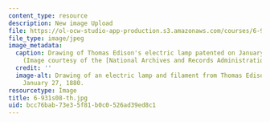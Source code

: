 ```yaml
---
content_type: resource
description: New image Upload
file: https://ol-ocw-studio-app-production.s3.amazonaws.com/courses/6-931-development-of-inventions-and-creative-ideas-spring-2008/bcc76bab73e35f81b0c0526ad39ed8c1_6-931s08-th.jpg
file_type: image/jpeg
image_metadata:
  caption: Drawing of Thomas Edison's electric lamp patented on January 27, 1880.
    (Image courtesy of the [National Archives and Records Administration](http://www.archives.gov/).)
  credit: ''
  image-alt: Drawing of an electric lamp and filament from Thomas Edison's U.S. patent,
    January 27, 1880.
resourcetype: Image
title: 6-931s08-th.jpg
uid: bcc76bab-73e3-5f81-b0c0-526ad39ed8c1
---
```

